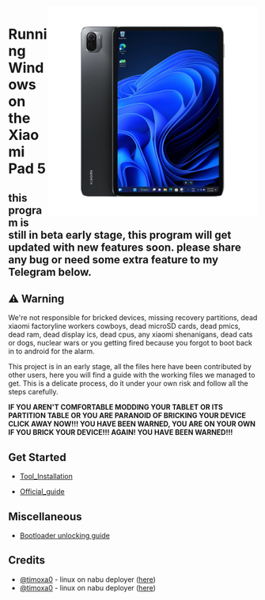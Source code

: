 <img align="right" src="./assets/nabu.png" width="425" alt="Windows Running On A Xiaomi Pad 5">


# Running Windows on the Xiaomi Pad 5
## this program is still in beta early stage, this program will get updated with new features soon. please share any bug or need some extra feature to my Telegram below.

## ⚠️ Warning
We're not responsible for bricked devices, missing recovery partitions, dead xiaomi factoryline workers cowboys, dead microSD cards, dead pmics, dead ram, dead display ics, dead cpus, any xiaomi shenanigans, dead cats or dogs, nuclear wars or you getting fired because you forgot to boot back in to android for the alarm.

This project is in an early stage, all the files here have been contributed by other users, here you will find a guide with the working files we managed to get. This is a delicate process, do it under your own risk and follow all the steps carefully.

**IF YOU AREN'T COMFORTABLE MODDING YOUR TABLET OR ITS PARTITION TABLE OR YOU ARE PARANOID OF BRICKING YOUR DEVICE CLICK AWAY NOW!!! YOU HAVE BEEN WARNED, YOU ARE ON YOUR OWN IF YOU BRICK YOUR DEVICE!!! AGAIN! YOU HAVE BEEN WARNED!!!**

## Get Started

- [Tool_Installation](guide/English/prepare-en.md)

- [Official_guide](https://github.com/erdilS/Port-Windows-11-Xiaomi-Pad-5)



## Miscellaneous

- [Bootloader unlocking guide](guide/English/unlock-bootloader-en.md)


## Credits

- [@timoxa0](https://git.timoxa0.su/timoxa0) - linux on nabu deployer ([here](https://git.timoxa0.su/timoxa0/Guide-Linux-Nabu))
- [@timoxa0](https://github.com/timoxa0) - linux on nabu deployer ([here](https://github.com/timoxa0/Guide-Linux-Nabu))



